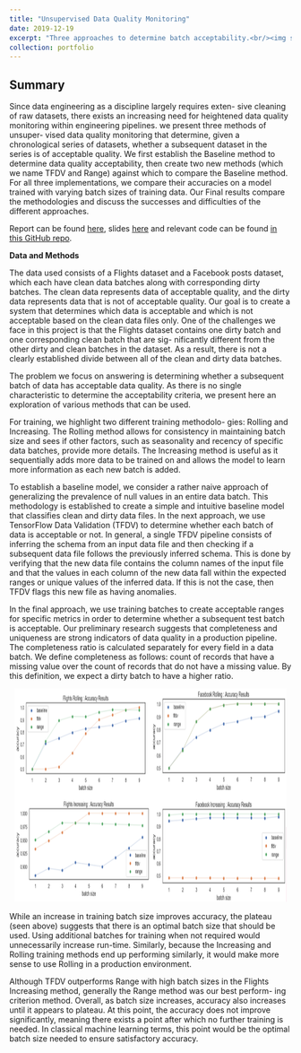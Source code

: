 ```yaml
---
title: "Unsupervised Data Quality Monitoring"
date: 2019-12-19
excerpt: "Three approaches to determine batch acceptability.<br/><img src='/images/DQVcleandirty.png' style='width:395px;height:254px;'>"
collection: portfolio
---
```


## Summary

Since data engineering as a discipline largely requires exten- sive cleaning of raw datasets, there exists an increasing need for heightened data quality monitoring within engineering pipelines. we present three methods of unsuper- vised data quality monitoring that determine, given a chronological series of datasets, whether a subsequent dataset in the series is of acceptable quality. We first establish the Baseline method to determine data quality acceptability, then create two new methods (which we name TFDV and Range) against which to compare the Baseline method. For all three implementations, we compare their accuracies on a model trained with varying batch sizes of training data. Our Final results compare the methodologies and discuss the successes and difficulties of the different approaches.

Report can be found [here](https://github.com/zivschwartz/Data-Quality-Validation-Pipeline/blob/master/Data_Engineering_Final_Project.pdf), slides [here](https://github.com/zivschwartz/Data-Quality-Validation-Pipeline/blob/master/Unsupervised_Data_Quality_Monitoring.pdf) and relevant code can be found [in this GitHub repo](https://github.com/zivschwartz/Unsupervised_Data_Quality_Monitoring).

**Data and Methods** 

The data used consists of a Flights dataset and a Facebook posts dataset, which each have clean data batches along with corresponding dirty batches. The clean data represents data of acceptable quality, and the dirty data represents data that is not of acceptable quality. Our goal is to create a system that determines which data is acceptable and which is not acceptable based on the clean data files only. One of the challenges we face in this project is that the Flights dataset contains one dirty batch and one corresponding clean batch that are sig- nificantly different from the other dirty and clean batches in the dataset. As a result, there is not a clearly established divide between all of the clean and dirty data batches.

The problem we focus on answering is determining whether a subsequent batch of data has acceptable data quality. As there is no single characteristic to determine the acceptability criteria, we present here an exploration of various methods that can be used.

For training, we highlight two different training methodolo- gies: Rolling and Increasing. The Rolling method allows for consistency in maintaining batch size and sees if other factors, such as seasonality and recency of specific data batches, provide more details. The Increasing method is useful as it sequentially adds more data to be trained on and allows the model to learn more information as each new batch is added.

To establish a baseline model, we consider a rather naive approach of generalizing the prevalence of null values in an entire data batch. This methodology is established to create a simple and intuitive baseline model that classifies clean and dirty data files. In the next approach, we use TensorFlow Data Validation (TFDV) to determine whether each batch of data is acceptable or not. In general, a single TFDV pipeline consists of inferring the schema from an input data file and then checking if a subsequent data file follows the previously inferred schema. This is done by verifying that the new data file contains the column names of the input file and that the values in each column of the new data fall within the expected ranges or unique values of the inferred data. If this is not the case, then TFDV flags this new file as having anomalies.

In the final approach, we use training batches to create acceptable ranges for specific metrics in order to determine whether a subsequent test batch is acceptable. Our preliminary research suggests that completeness and uniqueness are strong indicators of data quality in a production pipeline. The completeness ratio is calculated separately for every field in a data batch. We define completeness as follows: count of records that have a missing value over the count of records that do not have a missing value. By this definition, we expect a dirty batch to have a higher ratio.

<p align="center">
  <img width="485.5" height="381" src="/images/DQVeval.png">
</p>

While an increase in training batch size improves accuracy, the plateau (seen above) suggests that there is an optimal batch size that should be used. Using additional batches for training when not required would unnecessarily increase run-time. Similarly, because the Increasing and Rolling training methods end up performing similarly, it would make more sense to use Rolling in a production environment. 

Although TFDV outperforms Range with high batch sizes in the Flights Increasing method, generally the Range method was our best perform- ing criterion method. Overall, as batch size increases, accuracy also increases until it appears to plateau. At this point, the accuracy does not improve significantly, meaning there exists a point after which no further training is needed. In classical machine learning terms, this point would be the optimal batch size needed to ensure satisfactory accuracy.

